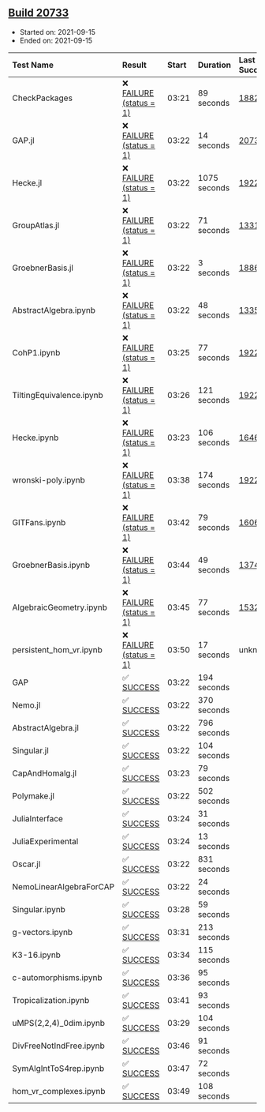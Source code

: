 ## [Build 20733](https://oscarci.mathematik.uni-kl.de/job/oscar/20733/)

* Started on: 2021-09-15
* Ended on: 2021-09-15

| Test Name    | Result | Start | Duration | Last Success | First Failure |
|:-------------|:-------|:------|:---------|:-------------|:--------------|
| CheckPackages | ❌ [FAILURE (status = 1)](https://oscarci.mathematik.uni-kl.de/job/oscar/20733/artifact/logs/build-20733/CheckPackages.log) | 03:21 | 89 seconds | [18822](https://oscarci.mathematik.uni-kl.de/job/oscar/18822/) | [18823](https://oscarci.mathematik.uni-kl.de/job/oscar/18823/) |
| GAP.jl | ❌ [FAILURE (status = 1)](https://oscarci.mathematik.uni-kl.de/job/oscar/20733/artifact/logs/build-20733/GAP.jl.log) | 03:22 | 14 seconds | [20732](https://oscarci.mathematik.uni-kl.de/job/oscar/20732/) | [20733](https://oscarci.mathematik.uni-kl.de/job/oscar/20733/) |
| Hecke.jl | ❌ [FAILURE (status = 1)](https://oscarci.mathematik.uni-kl.de/job/oscar/20733/artifact/logs/build-20733/Hecke.jl.log) | 03:22 | 1075 seconds | [19222](https://oscarci.mathematik.uni-kl.de/job/oscar/19222/) | [20152](https://oscarci.mathematik.uni-kl.de/job/oscar/20152/) |
| GroupAtlas.jl | ❌ [FAILURE (status = 1)](https://oscarci.mathematik.uni-kl.de/job/oscar/20733/artifact/logs/build-20733/GroupAtlas.jl.log) | 03:22 | 71 seconds | [13311](https://oscarci.mathematik.uni-kl.de/job/oscar/13311/) | [13312](https://oscarci.mathematik.uni-kl.de/job/oscar/13312/) |
| GroebnerBasis.jl | ❌ [FAILURE (status = 1)](https://oscarci.mathematik.uni-kl.de/job/oscar/20733/artifact/logs/build-20733/GroebnerBasis.jl.log) | 03:22 | 3 seconds | [18864](https://oscarci.mathematik.uni-kl.de/job/oscar/18864/) | [18865](https://oscarci.mathematik.uni-kl.de/job/oscar/18865/) |
| AbstractAlgebra.ipynb | ❌ [FAILURE (status = 1)](https://oscarci.mathematik.uni-kl.de/job/oscar/20733/artifact/logs/build-20733/AbstractAlgebra.ipynb.log) | 03:22 | 48 seconds | [13355](https://oscarci.mathematik.uni-kl.de/job/oscar/13355/) | [13356](https://oscarci.mathematik.uni-kl.de/job/oscar/13356/) |
| CohP1.ipynb | ❌ [FAILURE (status = 1)](https://oscarci.mathematik.uni-kl.de/job/oscar/20733/artifact/logs/build-20733/CohP1.ipynb.log) | 03:25 | 77 seconds | [19222](https://oscarci.mathematik.uni-kl.de/job/oscar/19222/) | [20152](https://oscarci.mathematik.uni-kl.de/job/oscar/20152/) |
| TiltingEquivalence.ipynb | ❌ [FAILURE (status = 1)](https://oscarci.mathematik.uni-kl.de/job/oscar/20733/artifact/logs/build-20733/TiltingEquivalence.ipynb.log) | 03:26 | 121 seconds | [19222](https://oscarci.mathematik.uni-kl.de/job/oscar/19222/) | [20152](https://oscarci.mathematik.uni-kl.de/job/oscar/20152/) |
| Hecke.ipynb | ❌ [FAILURE (status = 1)](https://oscarci.mathematik.uni-kl.de/job/oscar/20733/artifact/logs/build-20733/Hecke.ipynb.log) | 03:23 | 106 seconds | [16463](https://oscarci.mathematik.uni-kl.de/job/oscar/16463/) | [16464](https://oscarci.mathematik.uni-kl.de/job/oscar/16464/) |
| wronski-poly.ipynb | ❌ [FAILURE (status = 1)](https://oscarci.mathematik.uni-kl.de/job/oscar/20733/artifact/logs/build-20733/wronski-poly.ipynb.log) | 03:38 | 174 seconds | [19222](https://oscarci.mathematik.uni-kl.de/job/oscar/19222/) | [20152](https://oscarci.mathematik.uni-kl.de/job/oscar/20152/) |
| GITFans.ipynb | ❌ [FAILURE (status = 1)](https://oscarci.mathematik.uni-kl.de/job/oscar/20733/artifact/logs/build-20733/GITFans.ipynb.log) | 03:42 | 79 seconds | [16068](https://oscarci.mathematik.uni-kl.de/job/oscar/16068/) | [16069](https://oscarci.mathematik.uni-kl.de/job/oscar/16069/) |
| GroebnerBasis.ipynb | ❌ [FAILURE (status = 1)](https://oscarci.mathematik.uni-kl.de/job/oscar/20733/artifact/logs/build-20733/GroebnerBasis.ipynb.log) | 03:44 | 49 seconds | [13748](https://oscarci.mathematik.uni-kl.de/job/oscar/13748/) | [13749](https://oscarci.mathematik.uni-kl.de/job/oscar/13749/) |
| AlgebraicGeometry.ipynb | ❌ [FAILURE (status = 1)](https://oscarci.mathematik.uni-kl.de/job/oscar/20733/artifact/logs/build-20733/AlgebraicGeometry.ipynb.log) | 03:45 | 77 seconds | [15322](https://oscarci.mathematik.uni-kl.de/job/oscar/15322/) | [15323](https://oscarci.mathematik.uni-kl.de/job/oscar/15323/) |
| persistent_hom_vr.ipynb | ❌ [FAILURE (status = 1)](https://oscarci.mathematik.uni-kl.de/job/oscar/20733/artifact/logs/build-20733/persistent_hom_vr.ipynb.log) | 03:50 | 17 seconds | unknown | unknown |
| GAP | ✅ [SUCCESS](https://oscarci.mathematik.uni-kl.de/job/oscar/20733/artifact/logs/build-20733/GAP.log) | 03:22 | 194 seconds |  |  |
| Nemo.jl | ✅ [SUCCESS](https://oscarci.mathematik.uni-kl.de/job/oscar/20733/artifact/logs/build-20733/Nemo.jl.log) | 03:22 | 370 seconds |  |  |
| AbstractAlgebra.jl | ✅ [SUCCESS](https://oscarci.mathematik.uni-kl.de/job/oscar/20733/artifact/logs/build-20733/AbstractAlgebra.jl.log) | 03:22 | 796 seconds |  |  |
| Singular.jl | ✅ [SUCCESS](https://oscarci.mathematik.uni-kl.de/job/oscar/20733/artifact/logs/build-20733/Singular.jl.log) | 03:22 | 104 seconds |  |  |
| CapAndHomalg.jl | ✅ [SUCCESS](https://oscarci.mathematik.uni-kl.de/job/oscar/20733/artifact/logs/build-20733/CapAndHomalg.jl.log) | 03:23 | 79 seconds |  |  |
| Polymake.jl | ✅ [SUCCESS](https://oscarci.mathematik.uni-kl.de/job/oscar/20733/artifact/logs/build-20733/Polymake.jl.log) | 03:22 | 502 seconds |  |  |
| JuliaInterface | ✅ [SUCCESS](https://oscarci.mathematik.uni-kl.de/job/oscar/20733/artifact/logs/build-20733/JuliaInterface.log) | 03:24 | 31 seconds |  |  |
| JuliaExperimental | ✅ [SUCCESS](https://oscarci.mathematik.uni-kl.de/job/oscar/20733/artifact/logs/build-20733/JuliaExperimental.log) | 03:24 | 13 seconds |  |  |
| Oscar.jl | ✅ [SUCCESS](https://oscarci.mathematik.uni-kl.de/job/oscar/20733/artifact/logs/build-20733/Oscar.jl.log) | 03:22 | 831 seconds |  |  |
| NemoLinearAlgebraForCAP | ✅ [SUCCESS](https://oscarci.mathematik.uni-kl.de/job/oscar/20733/artifact/logs/build-20733/NemoLinearAlgebraForCAP.log) | 03:22 | 24 seconds |  |  |
| Singular.ipynb | ✅ [SUCCESS](https://oscarci.mathematik.uni-kl.de/job/oscar/20733/artifact/logs/build-20733/Singular.ipynb.log) | 03:28 | 59 seconds |  |  |
| g-vectors.ipynb | ✅ [SUCCESS](https://oscarci.mathematik.uni-kl.de/job/oscar/20733/artifact/logs/build-20733/g-vectors.ipynb.log) | 03:31 | 213 seconds |  |  |
| K3-16.ipynb | ✅ [SUCCESS](https://oscarci.mathematik.uni-kl.de/job/oscar/20733/artifact/logs/build-20733/K3-16.ipynb.log) | 03:34 | 115 seconds |  |  |
| c-automorphisms.ipynb | ✅ [SUCCESS](https://oscarci.mathematik.uni-kl.de/job/oscar/20733/artifact/logs/build-20733/c-automorphisms.ipynb.log) | 03:36 | 95 seconds |  |  |
| Tropicalization.ipynb | ✅ [SUCCESS](https://oscarci.mathematik.uni-kl.de/job/oscar/20733/artifact/logs/build-20733/Tropicalization.ipynb.log) | 03:41 | 93 seconds |  |  |
| uMPS(2,2,4)_0dim.ipynb | ✅ [SUCCESS](https://oscarci.mathematik.uni-kl.de/job/oscar/20733/artifact/logs/build-20733/uMPS-2-2-4-_0dim.ipynb.log) | 03:29 | 104 seconds |  |  |
| DivFreeNotIndFree.ipynb | ✅ [SUCCESS](https://oscarci.mathematik.uni-kl.de/job/oscar/20733/artifact/logs/build-20733/DivFreeNotIndFree.ipynb.log) | 03:46 | 91 seconds |  |  |
| SymAlgIntToS4rep.ipynb | ✅ [SUCCESS](https://oscarci.mathematik.uni-kl.de/job/oscar/20733/artifact/logs/build-20733/SymAlgIntToS4rep.ipynb.log) | 03:47 | 72 seconds |  |  |
| hom_vr_complexes.ipynb | ✅ [SUCCESS](https://oscarci.mathematik.uni-kl.de/job/oscar/20733/artifact/logs/build-20733/hom_vr_complexes.ipynb.log) | 03:49 | 108 seconds |  |  |
